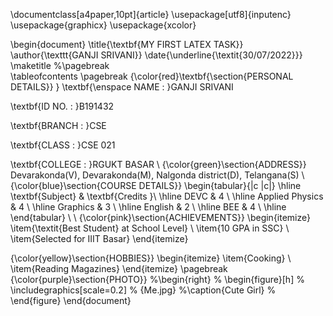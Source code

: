 \documentclass[a4paper,10pt]{article}
\usepackage[utf8]{inputenc}
\usepackage{graphicx} 
\usepackage{xcolor}

\begin{document}
\title{\textbf{MY FIRST LATEX TASK}}
\author{\texttt{GANJI SRIVANI}}
\date{\underline{\textit{30/07/2022}}}
\maketitle
%\pagebreak
\
\tableofcontents
\pagebreak
{\color{red}\textbf{\section{PERSONAL DETAILS}} } 
\textbf{\enspace NAME : }GANJI SRIVANI 

\textbf{ID NO. : }B191432 

\textbf{BRANCH : }CSE  

\textbf{CLASS : }CSE 021 

\textbf{COLLEGE : }RGUKT BASAR 
\\
{\color{green}\section{ADDRESS}}
Devarakonda(V), Devarakonda(M), Nalgonda district(D), Telangana(S) 
\\
{\color{blue}\section{COURSE DETAILS}}
\begin{tabular}{|c |c|} 
\hline
\textbf{Subject} & \textbf{Credits }\\
\hline
DEVC & 4 \\
\hline 
Applied Physics & 4 \\
\hline
Graphics & 3 \\
\hline
English & 2 \\
\hline
BEE & 4 \\
\hline
\end{tabular} 
\\
\\
{\color{pink}\section{ACHIEVEMENTS}}
\begin{itemize}
\item{\textit{Best Student} at School Level} \\
\item{10 GPA in SSC} \\
\item{Selected for IIIT Basar} 
\end{itemize} 

{\color{yellow}\section{HOBBIES}}
\begin{itemize}
 \item{Cooking} \\
 \item{Reading Magazines} 
\end{itemize}
\pagebreak
{\color{purple}\section{PHOTO}}
%\begin{right}
% \begin{figure}[h]
% \includegraphics[scale=0.2]
% {Me.jpg}
%\caption{Cute Girl}
% \end{figure}
\end{document}

